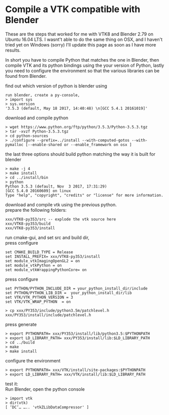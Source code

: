 # Compile a VTK compatible with Blender 

These are the steps that worked for me with VTK8 and Blender 2.79 on Ubuntu 16.04 LTS.
I wasnt't able to do the same thing on OSX, and I haven't tried yet on Windows (sorry)
I'll update this page as soon as I have more results.    

In short you have to compile Python that matches the one in Blender, 
then compile VTK and its python bindings using the your version of Python, 
lastly you need to configure the environment so that the various libraries can be found from Blender.


find out which version of python is blender using
```
run blender, create a py-console, 
> import sys 
> sys.version
'3.5.3 (default, May 18 2017, 14:40:48) \n[GCC 5.4.1 20161019]'
```

download and compile python
```
> wget https://www.python.org/ftp/python/3.5.3/Python-3.5.3.tgz
> tar -xvzf Python-3.5.3.tgz
> cd python-sources
> ./configure --prefix=../install --with-computed-gotos --with-pymalloc [--enable-shared or --enable_framework on osx ]
```
the last three options should build python matching the way it is built for blender 
```
> make -j 4
> make install
> cd ../install/bin 
> python
Python 3.5.3 (default, Nov  3 2017, 17:31:29) 
[GCC 5.4.0 20160609] on linux
Type "help", "copyright", "credits" or "license" for more information.
```
download and compile vtk using the previous python.   
prepare the following folders:
```
xxx/VTK8-py353/src -- explode the vtk source here
xxx/VTK8-py353/build
xxx/VTK8-py353/install
```
run cmake-gui, and set src and build dir,   
press configure
```
set CMAKE_BUILD_TYPE = Release
set INSTALL_PREFIX= xxx/VTK8-py353/install
set module_vtkImagingOpenGL2 = on
set module_vtkPython = on
set module_vtkWrappingPythonCore= on
```
press configure
```
set PYTHON/PYTHON_INCLUDE_DIR = your_python_install_dir/include
set PYTHON/PYTHON_LIB_DIR =  your_python_install_dir/lib
set VTK/VTK_PYTHON_VERSION = 3
set VTK/VTK_WRAP_PYTHON  = on

> cp xxx/PY353/include/python3.5m/patchlevel.h  xxx/PY353/install/include/patchlevel.h
```
press generate
```
> export PYTHONPATH= xxx/PY353/install/lib/python3.5:$PYTHONPATH
> export LD_LIBRARY_PATH= xxx/PY353/install/lib:$LD_LIBRARY_PATH
> cd ../build
> make 
> make install
```
configure the environment
```
> export PYTHONPATH= xxx/VTK/install/site-packages:$PYTHONPATH
> export LD_LIBRARY_PATH= xxx/VTK/install/lib:$LD_LIBRARY_PATH
```
test it:       
Run Blender, open the python console 
```
> import vtk
> dir(vtk)
[ ‘DC’… ….. 'vtkZLibDataCompressor' ]
```

